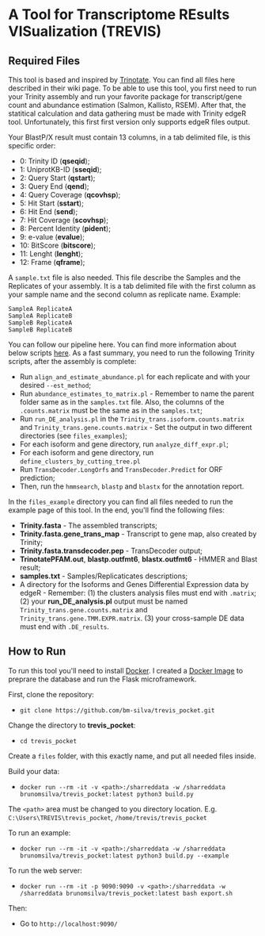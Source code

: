 # A Tool for Transcriptome REsults VISualization (TREVIS)
## Required Files

This tool is based and inspired by [Trinotate](https://github.com/Trinotate/Trinotate.github.io/wiki). You can find all files here described in their wiki page.
To be able to use this tool, you first need to run your Trinity assembly and run your favorite package for transcript/gene count and abundance estimation (Salmon, Kallisto, RSEM). After that, the statitical calculation and data gathering must be made with Trinity edgeR tool. Unfortunately, this first first version only supports edgeR files output.

Your BlastP/X result must contain 13 columns, in a tab delimited file, is this specific order:

* 0: Trinity ID (**qseqid**);
* 1: UniprotKB-ID (**sseqid**);
* 2: Query Start (**qstart**);
* 3: Query End (**qend**);
* 4: Query Coverage (**qcovhsp**);
* 5: Hit Start (**sstart**);
* 6: Hit End (**send**);
* 7: Hit Coverage (**scovhsp**);
* 8: Percent Identity (**pident**);
* 9: e-value (**evalue**);
* 10: BitScore (**bitscore**);
* 11: Lenght (**lenght**);
* 12: Frame (**qframe**);

A `sample.txt` file is also needed. This file describe the Samples and the Replicates of your assembly. It is a tab delimited file with the first column as your sample name and the second column as replicate name. Example:

```
SampleA ReplicateA
SampleA ReplicateB
SampleB ReplicateA
SampleB ReplicateB
```

You can follow our pipeline here. You can find more information about below scripts [here](https://github.com/Trinotate/Trinotate.github.io/wiki/Software-installation-and-data-required). As a fast summary, you need to run the following Trinity scripts, after the assembly is complete:

* Run `align_and_estimate_abundance.pl` for each replicate and with your desired `--est_method`;
* Run `abundance_estimates_to_matrix.pl` - Remember to name the parent folder same as in the `samples.txt` file. Also, the columns of the `.counts.matrix` must be the same as in the `samples.txt`;
* Run `run_DE_analysis.pl` in the `Trinity_trans.isoform.counts.matrix` and `Trinity_trans.gene.counts.matrix` - Set the output in two different directories (see `files_examples`);
* For each isoform and gene directory, run `analyze_diff_expr.pl`;
* For each isoform and gene directory, run `define_clusters_by_cutting_tree.pl`
* Run `TransDecoder.LongOrfs` and `TransDecoder.Predict` for ORF prediction;
* Then, run the `hmmsearch`, `blastp` and `blastx` for the annotation report.

In the `files_example` directory you can find all files needed to run the example page of this tool. In the end, you'll find the following files:

* **Trinity.fasta** - The assembled transcripts;
* **Trinity.fasta.gene_trans_map** - Transcript to gene map, also created by Trinity;
* **Trinity.fasta.transdecoder.pep** - TransDecoder output;
* **TrinotatePFAM.out**, **blastp.outfmt6**, **blastx.outfmt6** - HMMER and Blast result;
* **samples.txt** - Samples/Replicaticates descriptions;
* A directory for the Isoforms and Genes Differential Expression data by edgeR - Remember: (1) the clusters analysis files must end with `.matrix`; (2) your **run_DE_analysis.pl** output must be named `Trinity_trans.gene.counts.matrix` and `Trinity_trans.gene.TMM.EXPR.matrix`. (3) your cross-sample DE data must end with `.DE_results`.

## How to Run

To run this tool you'll need to install [Docker](https://www.docker.com/). I created a [Docker Image](https://hub.docker.com/repository/docker/brunomsilva/trevis_pocket) to preprare the database and run the Flask microframework.

First, clone the repository:

* `git clone https://github.com/bm-silva/trevis_pocket.git`

Change the directory to **trevis_pocket**:

* `cd trevis_pocket`

Create a `files` folder, with this exactly name, and put all needed files inside.

Build your data:

* `docker run --rm -it -v <path>:/sharreddata -w /sharreddata brunomsilva/trevis_pocket:latest python3 build.py`

The `<path>` area must be changed to you directory location. E.g. `C:\Users\TREVIS\trevis_pocket`, `/home/trevis/trevis_pocket`

To run an example:

* `docker run --rm -it -v <path>:/sharreddata -w /sharreddata brunomsilva/trevis_pocket:latest python3 build.py --example`

To run the web server:
  
* `docker run --rm -it -p 9090:9090 -v <path>:/sharreddata -w /sharreddata brunomsilva/trevis_pocket:latest bash export.sh`
  
Then:
  
* Go to `http://localhost:9090/`

